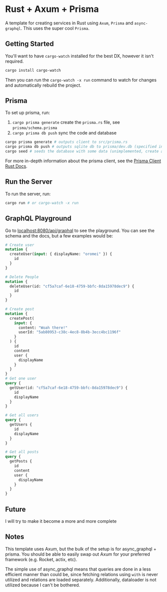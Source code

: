 # Rust + Axum + Prisma

A template for creating services in Rust using `Axum`, `Prisma` and `async-graphql`. This uses the super cool `Prisma`.

## Getting Started

You'll want to have `cargo-watch` installed for the best DX, however it isn't required.

```bash
cargo install cargo-watch
```

Then you can run the `cargo-watch -x run` command to watch for changes and automatically rebuild the project.

## Prisma

To set up prisma, run:

1. `cargo prisma generate` create the `prisma.rs` file, see `prisma/schema.prisma`
2. `cargo prisma db push` sync the code and database

```bash
cargo prisma generate # outputs client to src/prisma.rs
cargo prisma db push # outputs sqlite db to prisma/dev.db (specified in schema.prisma)
cargo seed # seeds the database with some data (unimplemented, create a seed based on your needs)
```

For more in-depth information about the prisma client, see the [Prisma Client Rust Docs](https://github.com/Brendonovich/prisma-client-rust/tree/main/docs).

## Run the Server

To run the server, run:

```bash
cargo run # or cargo-watch -x run
```

## GraphQL Playground

Go to [localhost:8080/api/graphql](http://localhost:8080/api/graphql) to see the playground. You can see the schema and the docs, but a few examples would be:

```graphql
# Create user
mutation {
  createUser(input: { displayName: "oromei" }) {
    id
  }
}

# Delete People
mutation {
  deleteUser(id: "cf5a7caf-6e18-4759-bbfc-8da15978dec9") {
    id
  }
}

# Create post
mutation {
  createPost(
    input: {
      content: "Woah there!"
      userId: "5ab80953-c38c-4ec8-8b4b-3ecc4bc1196f"
    }
  ) {
    id
    content
    user {
      displayName
    }
  }
}
# Get one user
query {
  getUser(id: "cf5a7caf-6e18-4759-bbfc-8da15978dec9") {
    id
    displayName
  }
}

# Get all users
query {
  getUsers {
    id
    displayName
  }
}

# Get all posts
query {
  getPosts {
    id
    content
    user {
      displayName
    }
  }
}
```

## Future

I will try to make it become a more and more complete

## Notes

This template uses Axum, but the bulk of the setup is for async_graphql + prisma. You should be able to easily swap out Axum for your preferred framework (e.g. Rocket, actix, etc).

The simple use of async_graphql means that queries are done in a less efficient manner than could be, since fetching relations using `with` is never utilized and relations are loaded separately. Additionally, dataloader is not utilized because I can't be bothered.
